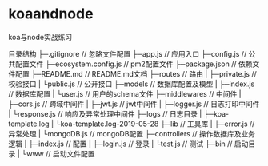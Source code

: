 # koaandnode

koa与node实战练习

目录结构
├─.gitignore  // 忽略文件配置
├─app.js   // 应用入口
├─config.js   // 公共配置文件
├─ecosystem.config.js // pm2配置文件
├─package.json  // 依赖文件配置
├─README.md   // README.md文档
├─routes   // 路由
| ├─private.js  // 校验接口
| └public.js   // 公开接口
├─models   // 数据库配置及模型
| ├─index.js   // 数据库配置
| └user.js   // 用户的schema文件
├─middlewares  // 中间件
| ├─cors.js  // 跨域中间件
| ├─jwt.js   // jwt中间件
| ├─logger.js  // 日志打印中间件
| └response.js  // 响应及异常处理中间件
├─logs   // 日志目录
| ├─koa-template.log
| └koa-template.log-2019-05-28
├─lib   // 工具库
| ├─error.js   // 异常处理
| └mongoDB.js   // mongoDB配置
├─controllers  // 操作数据库及业务逻辑
| ├─index.js  // 配置
| ├─login.js  // 登录
| └test.js   // 测试
├─bin   // 启动目录
| └www    // 启动文件配置